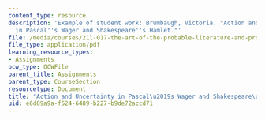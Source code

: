 ```yaml
---
content_type: resource
description: 'Example of student work: Brumbaugh, Victoria. "Action and Uncertainty
  in Pascal''s Wager and Shakespeare''s Hamlet."'
file: /media/courses/21l-017-the-art-of-the-probable-literature-and-probability-spring-2008/e6d89a9af5246489b227b9de72accd71_essay1_brumbaugh.pdf
file_type: application/pdf
learning_resource_types:
- Assignments
ocw_type: OCWFile
parent_title: Assignments
parent_type: CourseSection
resourcetype: Document
title: "Action and Uncertainty in Pascal\u2019s Wager and Shakespeare\u2019s Hamlet"
uid: e6d89a9a-f524-6489-b227-b9de72accd71
---
```

